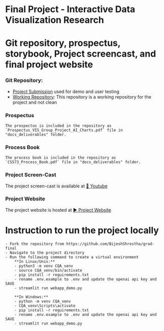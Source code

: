 Final Project - Interactive Data Visualization Research  
===
# Git repository, prospectus, storybook, Project screencast, and final project website 

### Git Repository: 

- [Project Submission](https://github.com/BijeshShrestha/grad-final) used for demo and user testing
- [Working Repository](https://github.com/BijeshShrestha/CQA_DataVis_Project): This repository is a working repository for the project and not clean
    
### Prospectus

    The prospectus is included in the repository as `Prospectus_VIS_Group_Project_AI_Charts.pdf` file in "docs_deliverables" folder.

### Process Book 
    The process book is included in the repository as `CS573_Process_Book.pdf` file in "docs_deliverables" folder.


### Project Screen-Cast
    
The project screen-cast is available at [📀 Youtube](https://www.youtube.com/watch?v=d49uKRn23p0)


### Project Website

The project website is hosted at [▶️ Project Website](https://bijeshshrestha.github.io/grad-final/)


# Instruction to run the project locally
    - Fork the repository from https://github.com/BijeshShrestha/grad-final
    - Navigate to the project directory
    - Run the following command to create a virtual environment
        **In Linux/Unix:**
        - python3 -m venv CQA_venv
        - source CQA_venv/bin/activate
        - pip install -r requirements.txt
        - rename .env.example to .env and update the openai api key and SAVE
        - streamlit run webapp_demo.py
        
        **In Windows:**
        - python -m venv CQA_venv
        - CQA_venv\Scripts\activate
        - pip install -r requirements.txt
        - rename .env.example to .env and update the openai api key and SAVE
        - streamlit run webapp_demo.py
    
